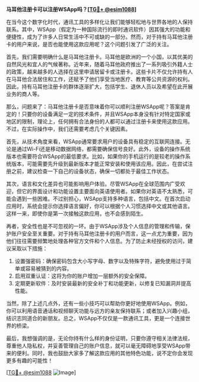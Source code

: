 **马耳他注册卡可以注册WSApp吗？[[TG💪+ @esim1088](https://t.me/s/esim1088)]**

在当今这个数字化时代，通讯工具的多样化让我们能够轻松地与世界各地的人保持联系。其中，WSApp（假定为一种国际流行的即时通讯软件）因其强大的功能和便捷性，成为了许多人日常生活中不可或缺的一部分。然而，对于持有马耳他注册卡的用户来说，是否也能使用这款应用呢？这个问题引发了广泛的关注。

首先，我们需要明确什么是马耳他注册卡。马耳他是欧洲的一个小国，以其优美的自然风光和宜人的气候著称。近年来，随着马耳他政府推出了一系列吸引外籍人士的政策，越来越多的人选择在这里申请居留卡或注册卡。这些卡片不仅允许持有人在马耳他合法居住和工作，还赋予了他们享受当地医疗、教育等公共资源的权利。因此，持有马耳他注册卡的群体逐渐扩大，包括学生、退休人员以及希望在此开展业务的商人等。

那么，问题来了：马耳他注册卡是否意味着你可以顺利注册WSApp呢？答案是肯定的！只要你的设备满足一定的技术条件，并且WSApp本身没有针对特定国家或地区的限制，理论上，任何拥有合法身份的人都可以通过注册卡来使用这款应用。不过，在实际操作中，我们还需要考虑几个关键因素。

首先，从技术角度来看，WSApp通常要求用户的设备具有稳定的互联网连接。无论是通过Wi-Fi还是移动数据网络，都需要确保信号良好。此外，设备的操作系统版本也需要符合WSApp的最低要求。比如，如果你的手机运行的是较老的操作系统版本，可能需要先升级到最新版本才能正常安装和使用该应用。因此，在尝试注册之前，建议检查一下自己的设备状态，确保一切都处于最佳工作状态。

其次，语言和文化差异也可能影响用户体验。尽管WSApp在全球范围内广受欢迎，但它的界面设计和功能设置主要面向英语使用者。如果你对英语不太熟悉，可能会遇到一些困难。不过别担心，WSApp支持多种语言，包括中文。在首次启动应用时，系统会提示你选择语言偏好，你可以根据个人习惯选择中文或其他语言。这样一来，即使你是第一次接触这款应用，也不会感到陌生。

再者，安全性也是不可忽视的一环。由于WSApp涉及个人信息的管理和传输，保护账户安全至关重要。对于持有马耳他注册卡的用户而言，这一点尤为重要，因为他们往往需要频繁地处理各种官方文件和个人信息。为了防止未经授权的访问，建议采取以下措施：

1. 设置强密码：确保密码包含大小写字母、数字以及特殊字符，避免使用过于简单或容易被猜到的内容。
2. 启用双重认证：这将为你的账户增加一层额外的安全保障。
3. 定期更新软件：及时安装最新的安全补丁和功能更新，以修复已知漏洞并提高性能。

当然，除了上述几点外，还有一些小技巧可以帮助你更好地使用WSApp。例如，你可以利用语音通话和视频聊天功能与远方的亲友保持联系；或者加入兴趣小组，结识志同道合的新朋友。总之，WSApp不仅仅是一款通讯工具，更是一个连接世界的桥梁。

最后，我想强调的是，无论你持有什么样的身份证明，只要你遵守相关法律法规，尊重他人隐私权，并妥善管理自己的账户信息，就可以毫无障碍地享受WSApp带来的便利。同时，我也鼓励大家多了解这款应用的其他特色功能，说不定你会发现更多有趣的可能性！

[[TG💪+ @esim1088](https://t.me/s/esim1088) ![Image](https://i.postimg.cc/4NQfJmqS/Snipaste-2025-05-13-00-14-12.png)]